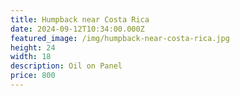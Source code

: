 ```yaml
---
title: Humpback near Costa Rica
date: 2024-09-12T10:34:00.000Z
featured_image: /img/humpback-near-costa-rica.jpg
height: 24
width: 18
description: Oil on Panel
price: 800
---
```

